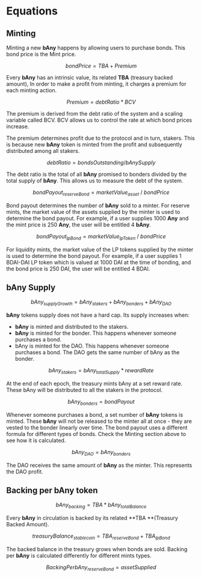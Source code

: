 # Equations

## Minting

Minting a new **bAny** happens by allowing users to purchase bonds. This bond price is the Mint price.

$$
bond Price = TBA + Premium
$$

Every **bAny** has an intrinsic value, its related **TBA** (treasury backed amount), In order to make a profit from minting, it charges a premium for each minting action.

$$
Premium = debt Ratio * BCV
$$

The premium is derived from the debt ratio of the system and a scaling variable called BCV. BCV allows us to control the rate at which bond prices increase.

The premium determines profit due to the protocol and in turn, stakers. This is because new **bAny** token is minted from the profit and subsequently distributed among all stakers.

$$
debt Ratio = bondsOutstanding/bAnySupply
$$

The debt ratio is the total of all **bAny** promised to bonders divided by the total supply of **bAny**. This allows us to measure the debt of the system.

$$
bondPayout_{reserveBond} = marketValue_{asset}\ /\ bondPrice
$$

Bond payout determines the number of **bAny** sold to a minter. For reserve mints, the market value of the assets supplied by the minter is used to determine the bond payout. For example, if a user supplies 1000 **Any** and the mint price is 250 **Any**, the user will be entitled 4 **bAny**.

$$
bondPayout_{lpBond} = marketValue_{lpToken}\ /\ bondPrice
$$

For liquidity mints, the market value of the LP tokens supplied by the minter is used to determine the bond payout. For example, if a user supplies 1 BDAI-DAI LP token which is valued at 1000 DAI at the time of bonding, and the bond price is 250 DAI, the user will be entitled 4 BDAI.&#x20;



## bAny Supply

$$
bAny_{supplyGrowth} = bAny_{stakers} + bAny_{bonders} + bAny_
{DAO}
$$

**bAny** tokens supply does not have a hard cap. Its supply increases when:

* **bAny** is minted and distributed to the stakers.
* **bAny** is minted for the bonder. This happens whenever someone purchases a bond.
* bAny is minted for the DAO. This happens whenever someone purchases a bond. The DAO gets the same number of bAny as the bonder.

$$
bAny_{stakers} = bAny_{totalSupply} * rewardRate
$$

At the end of each epoch, the treasury mints bAny at a set reward rate. These bAny will be distributed to all the stakers in the protocol.&#x20;

$$
bAny_{bonders} = bondPayout
$$

Whenever someone purchases a bond, a set number of **bAny** tokens is minted. These **bAny** will not be released to the minter all at once - they are vested to the bonder linearly over time. The bond payout uses a different formula for different types of bonds. Check the Minting section above to see how it is calculated.

$$
bAny_{DAO} = bAny_{bonders}
$$

The DAO receives the same amount of **bAny** as the minter. This represents the DAO profit.

## Backing per bAny token

$$
bAny_{backing} = TBA * bAny_{tolalBalance}
$$

Every **bAny** in circulation is backed by its related **TBA **(Treasury Backed Amount).

$$
treasuryBalance_{stablecoin} = TBA_{reserveBond} + TBA_{lpBond}
$$

The backed balance in the treasury grows when bonds are sold. Backing per **bAny** is calculated differently for different mints types.

$$
BackingPerbAny_{reserveBond} = assetSupplied
$$

